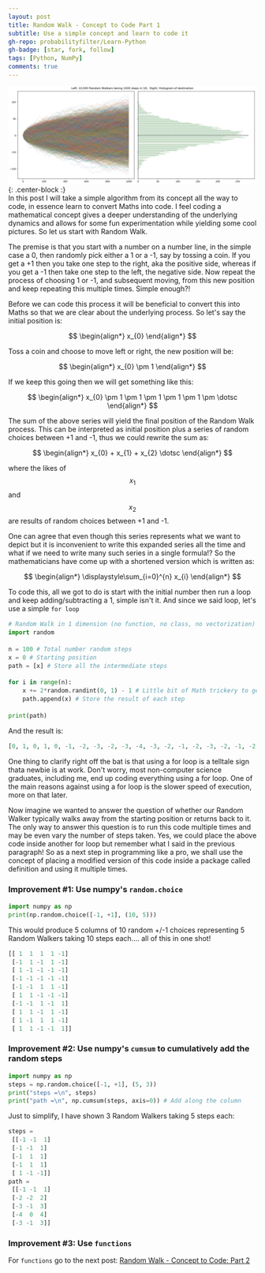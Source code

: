 ```yaml
---
layout: post
title: Random Walk - Concept to Code Part 1
subtitle: Use a simple concept and learn to code it 
gh-repo: probabilityfilter/Learn-Python
gh-badge: [star, fork, follow]
tags: [Python, NumPy]
comments: true
---
```


![RandomWalk](/img/RandomWalk1/GaltonBoard.jpg "Galton Board"){: .center-block :}  
In this post I will take a simple algorithm from its concept all the way to code, in essence learn to convert Maths into code. I feel coding a mathematical concept gives a deeper understanding of the underlying dynamics and allows for some fun experimentation while yielding some cool pictures. So let us start with Random Walk.

The premise is that you start with a number on a number line, in the simple case a 0, then randomly pick either a 1 or a -1, say by tossing a coin. If you get a +1 then you take one step to the right, aka the positive side, whereas if you get a -1 then take one step to the left, the negative side. Now repeat the process of choosing 1 or -1, and subsequent moving, from this new position and keep repeating this multiple times. Simple enough?!

Before we can code this process it will be beneficial to convert this into Maths so that we are clear about the underlying process. So let's say the initial position is:

$$ \begin{align*} x_{0} \end{align*} $$

Toss a coin and choose to move left or right, the new position will be:

$$ \begin{align*} x_{0} \pm 1 \end{align*} $$

If we keep this going then we will get something like this:  

$$ \begin{align*} x_{0} \pm 1 \pm 1 \pm 1 \pm 1 \pm 1 \pm \dotsc \end{align*} $$

The sum of the above series will yield the final position of the Random Walk process. This can be interpreted as initial position plus a series of random choices between +1 and -1, thus we could rewrite the sum as:

$$ \begin{align*} x_{0} + x_{1} + x_{2} \dotsc \end{align*} $$

where the likes of $$x_{1}$$ and $$x_{2}$$ are results of random choices between +1 and -1.

One can agree that even though this series represents what we want to depict but it is inconvenient to write this expanded series all the time and what if we need to write many such series in a single formula!? So the mathematicians have come up with a shortened version which is written as:  

$$ \begin{align*} \displaystyle\sum_{i=0}^{n} x_{i} \end{align*} $$

To code this, all we got to do is start with the initial number then run a loop and keep adding/subtracting a 1, simple isn't it. And since we said loop, let's use a simple `for loop`
```python
# Random Walk in 1 dimension (no function, no class, no vectorization)
import random

n = 100 # Total number random steps
x = 0 # Starting position
path = [x] # Store all the intermediate steps

for i in range(n):
    x += 2*random.randint(0, 1) - 1 # Little bit of Math trickery to get only +/-1 and ignore 0
    path.append(x) # Store the result of each step

print(path)
```

And the result is:
```python
[0, 1, 0, 1, 0, -1, -2, -3, -2, -3, -4, -3, -2, -1, -2, -3, -2, -1, -2, -3, -2, -1, 0, -1, -2, -1, 0, 1, 0, 1, 2, 1, 2, 3, 4, 3, 4, 3, 4, 3, 2, 1, 2, 1, 2, 3, 4, 5, 4, 3, 2, 1, 2, 1, 2, 1, 0, 1, 2, 3, 4, 3, 2, 3, 2, 1, 2, 3, 4, 5, 4, 5, 4, 3, 4, 5, 6, 7, 8, 7, 8, 9, 10, 9, 10, 9, 10, 11, 12, 11, 12, 11, 12, 11, 12, 11, 10, 9, 10, 9, 10]
```

One thing to clarify right off the bat is that using a for loop is a telltale sign thata newbie is at work. Don't worry, most non-computer science graduates, including me, end up coding everything using a for loop. One of the main reasons against using a for loop is the slower speed of execution, more on that later.

Now imagine we wanted to answer the question of whether our Random Walker typically walks away from the starting position or returns back to it. The only way to answer this question is to run this code multiple times and may be even vary the number of steps taken. Yes, we could place the above code inside another for loop but remember what I said in the previous paragraph! So as a next step in programming like a pro, we shall use the concept of placing a modified version of this code inside a package called definition and using it multiple times.

### Improvement #1: Use numpy's `random.choice`
```python
import numpy as np
print(np.random.choice([-1, +1], (10, 5)))
```

This would produce 5 columns of 10 random +/-1 choices representing 5 Random Walkers taking 10 steps each.... all of this in one shot!
```python
[[ 1  1  1  1 -1]
 [-1  1 -1  1 -1]
 [ 1 -1 -1 -1 -1]
 [-1 -1 -1 -1 -1]
 [-1 -1  1  1 -1]
 [ 1  1 -1 -1 -1]
 [-1 -1  1 -1  1]
 [ 1  1 -1  1 -1]
 [ 1 -1  1  1 -1]
 [ 1  1 -1 -1  1]]
```

### Improvement #2: Use numpy's `cumsum` to cumulatively add the random steps
```python
import numpy as np
steps = np.random.choice([-1, +1], (5, 3))
print("steps =\n", steps)
print("path =\n", np.cumsum(steps, axis=0)) # Add along the column
```

Just to simplify, I have shown 3 Random Walkers taking 5 steps each:
```python
steps =
 [[-1 -1  1]
 [-1 -1  1]
 [-1  1  1]
 [-1  1  1]
 [ 1 -1 -1]]
path =
 [[-1 -1  1]
 [-2 -2  2]
 [-3 -1  3]
 [-4  0  4]
 [-3 -1  3]]
```

### Improvement #3: Use `functions`
For `functions` go to the next post: [Random Walk - Concept to Code: Part 2](https://probabilityfilter.github.io/2000-04-28-RandomWalk2/)
